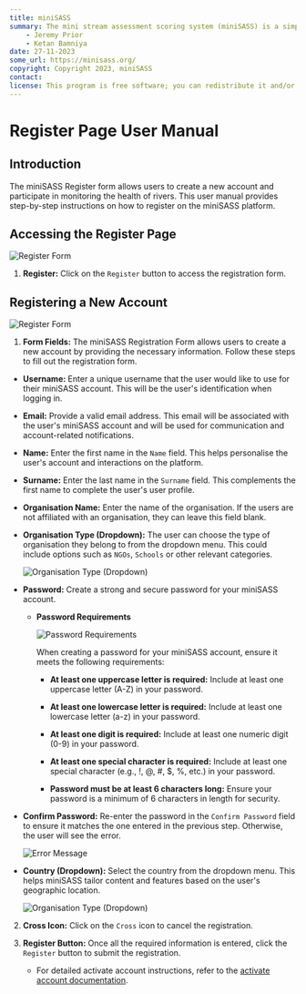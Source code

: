 ```yaml
---
title: miniSASS
summary: The mini stream assessment scoring system (miniSASS) is a simple and accessible citizen science tool for monitoring the water quality and health of stream and river systems. You collect a sample of aquatic macroinvertebrates (small, but large enough to see animals with no internal skeletons) from a site in a stream or river. The community of these aquatic macroinvertebrates present then tells you about the water quality and health of the stream or river based on the concept that different groups of aquatic macroinvertebrates have different tolerances and sensitivities to disturbance and pollution.
    - Jeremy Prior
    - Ketan Bamniya
date: 27-11-2023
some_url: https://minisass.org/
copyright: Copyright 2023, miniSASS
contact:
license: This program is free software; you can redistribute it and/or modify it under the terms of the GNU Affero General Public License as published by the Free Software Foundation; either version 3 of the License, or (at your option) any later version.
---
```


# Register Page User Manual

## Introduction

The miniSASS Register form allows users to create a new account and participate in monitoring the health of rivers. This user manual provides step-by-step instructions on how to register on the miniSASS platform.

## Accessing the Register Page

![Register Form](./img/register-1.png)

1. **Register:** Click on the `Register` button to access the registration form.

## Registering a New Account

![Register Form](./img/register-2.png)

1. **Form Fields:** The miniSASS Registration Form allows users to create a new account by providing the necessary information. Follow these steps to fill out the registration form.

- **Username:** Enter a unique username that the user would like to use for their miniSASS account. This will be the user's identification when logging in.

- **Email:** Provide a valid email address. This email will be associated with the user's miniSASS account and will be used for communication and account-related notifications.

- **Name:** Enter the first name in the `Name` field. This helps personalise the user's account and interactions on the platform.

- **Surname:** Enter the last name in the `Surname` field. This complements the first name to complete the user's user profile.

- **Organisation Name:** Enter the name of the organisation. If the users are not affiliated with an organisation, they can leave this field blank.

- **Organisation Type (Dropdown):** The user can choose the type of organisation they belong to from the dropdown menu. This could include options such as `NGOs`, `Schools` or other relevant categories.

    ![Organisation Type (Dropdown)](./img/register-3.png)

- **Password:** Create a strong and secure password for your miniSASS account.

    * **Password Requirements**

        ![Password Requirements](./img/register-4.png)

        When creating a password for your miniSASS account, ensure it meets the following requirements:

        * **At least one uppercase letter is required:** Include at least one uppercase letter (A-Z) in your password.

        * **At least one lowercase letter is required:** Include at least one lowercase letter (a-z) in your password.

        * **At least one digit is required:** Include at least one numeric digit (0-9) in your password.
        
        * **At least one special character is required:** Include at least one special character (e.g., !, @, #, $, %, etc.) in your password.

        * **Password must be at least 6 characters long:** Ensure your password is a minimum of 6 characters in length for security.

- **Confirm Password:** Re-enter the password in the `Confirm Password` field to ensure it matches the one entered in the previous step. Otherwise, the user will see the error.

    ![Error Message](./img/register-5.png)

- **Country (Dropdown):** Select the country from the dropdown menu. This helps miniSASS tailor content and features based on the user's geographic location.

    ![Organisation Type (Dropdown)](./img/register-6.png)

2. **Cross Icon:** Click on the `Cross` icon to cancel the registration.

3. **Register Button:** Once all the required information is entered, click the `Register` button to submit the registration.

    - For detailed activate account instructions, refer to the [activate account documentation](./activate-account.md).
